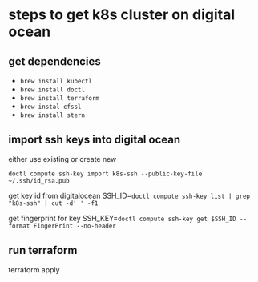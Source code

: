 # steps to get k8s cluster on digital ocean

## get dependencies

* `brew install kubectl`
* `brew install doctl`
* `brew install terraform`
* `brew instal cfssl`
* `brew install stern`

## import ssh keys into digital ocean

either use existing or create new

`doctl compute ssh-key import k8s-ssh --public-key-file
~/.ssh/id_rsa.pub`

get key id from digitalocean
SSH_ID=`doctl compute ssh-key list | grep "k8s-ssh" | cut -d' ' -f1`

get fingerprint for key
SSH_KEY=`doctl compute ssh-key get $SSH_ID --format FingerPrint --no-header`

## run terraform
terraform apply
